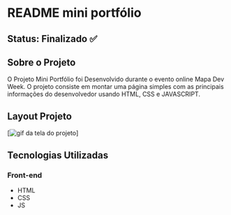 # README mini portfólio

## Status: Finalizado ✅

## Sobre o Projeto
O Projeto Mini Portfólio foi Desenvolvido durante o evento online Mapa Dev Week. 
O projeto consiste em montar uma página simples com as principais informações do desenvolvedor usando HTML, CSS e JAVASCRIPT. 

## Layout Projeto

[<img src="./src/imagens/mini portfólio menires.gif" alt="gif da tela do projeto" >]



## Tecnologias Utilizadas
### Front-end
- HTML
- CSS
- JS

